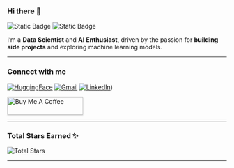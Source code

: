 ### Hi there 👋

![Static Badge](https://img.shields.io/badge/Currently-Working-red?style=for-the-badge&labelColor=black&color=green)
![Static Badge](https://img.shields.io/badge/Always-Learning-blue?style=for-the-badge&labelColor=white&color=green)

I’m a **Data Scientist** and **AI Enthusiast**, driven by the passion for **building side projects** and exploring machine learning models.

---

### Connect with me

[![HuggingFace](https://img.shields.io/badge/-HuggingFace-yellow?style=flat&logo=huggingface)](https://huggingface.co/Fer14)
[![Gmail](https://img.shields.io/badge/-Email-EA4335?style=flat-square&logo=gmail&logoColor=white)](mailto:fcsancho14@gmail.com)
[![LinkedIn](https://img.shields.io/badge/-LinkedIn-0077B5?style=flat-square&logo=linkedin&logoColor=white)](https://es.linkedin.com/in/fernando-cortes-sancho))

<a href="https://www.buymeacoffee.com/Fer14" target="_blank">
  <img src="https://www.buymeacoffee.com/assets/img/custom_images/orange_img.png" alt="Buy Me A Coffee" style="height: 41px !important;width: 174px !important;box-shadow: 0px 3px 2px 0px rgba(190, 190, 190, 0.5) !important;" >
</a>

---

### Total Stars Earned ✨

![Total Stars](https://github-readme-stats.vercel.app/api?username=Fer14&show_icons=true&hide=issues,contribs,prs,commits&custom_title=Total%20Stars%20Earned&hide_rank=true&theme=dark)

---
